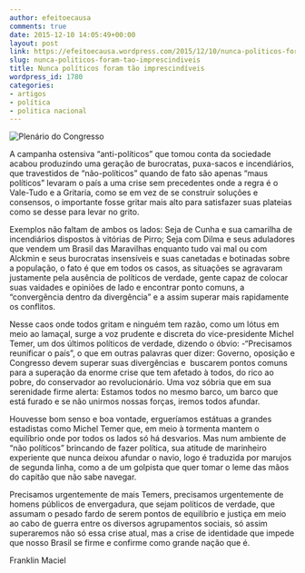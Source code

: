 ```yaml
---
author: efeitoecausa
comments: true
date: 2015-12-10 14:05:49+00:00
layout: post
link: https://efeitoecausa.wordpress.com/2015/12/10/nunca-politicos-foram-tao-imprescindiveis/
slug: nunca-politicos-foram-tao-imprescindiveis
title: Nunca políticos foram tão imprescindíveis
wordpress_id: 1780
categories:
- artigos
- política
- politica nacional
---
```


![Plenário do Congresso](https://efeitoecausa.files.wordpress.com/2015/12/michel_temer2.jpg)

A campanha ostensiva “anti-políticos” que tomou conta da sociedade acabou produzindo uma geração de burocratas, puxa-sacos e incendiários, que travestidos de “não-políticos” quando de fato são apenas “maus políticos” levaram o país a uma crise sem precedentes onde a regra é o Vale-Tudo e a Gritaria, como se em vez de se construir soluções e consensos, o importante fosse gritar mais alto para satisfazer suas plateias como se desse para levar no grito.

Exemplos não faltam de ambos os lados: Seja de Cunha e sua camarilha de incendiários dispostos à vitórias de Pirro; Seja com Dilma e seus aduladores que vendem um Brasil das Maravilhas enquanto tudo vai mal ou com Alckmin e seus burocratas insensíveis e suas canetadas e botinadas sobre a população, o fato é que em todos os casos, as situações se agravaram justamente pela ausência de políticos de verdade, gente capaz de colocar suas vaidades e opiniões de lado e encontrar ponto comuns, a “convergência dentro da divergência” e a assim superar mais rapidamente os conflitos.

Nesse caos onde todos gritam e ninguém tem razão, como um lótus em meio ao lamaçal, surge a voz prudente e discreta do vice-presidente Michel Temer, um dos últimos políticos de verdade, dizendo o óbvio: -“Precisamos reunificar o país”, o que em outras palavras quer dizer: Governo, oposição e Congresso devem superar suas divergências e  buscarem pontos comuns para a superação da enorme crise que tem afetado à todos, do rico ao pobre, do conservador ao revolucionário. Uma voz sóbria que em sua serenidade firme alerta: Estamos todos no mesmo barco, um barco que está furado e se não unirmos nossas forças, iremos todos afundar.

Houvesse bom senso e boa vontade, ergueríamos estátuas a grandes estadistas como Michel Temer que, em meio à tormenta mantem o equilíbrio onde por todos os lados só há desvarios. Mas num ambiente de “não políticos” brincando de fazer política, sua atitude de marinheiro experiente que nunca deixou afundar o navio, logo é traduzida por marujos de segunda linha, como a de um golpista que quer tomar o leme das mãos do capitão que não sabe navegar.

Precisamos urgentemente de mais Temers, precisamos urgentemente de homens públicos de envergadura, que sejam políticos de verdade, que assumam o pesado fardo de serem pontos de equilíbrio e justiça em meio ao cabo de guerra entre os diversos agrupamentos sociais, só assim superaremos não só essa crise atual, mas a crise de identidade que impede que nosso Brasil se firme e confirme como grande nação que é.

Franklin Maciel
